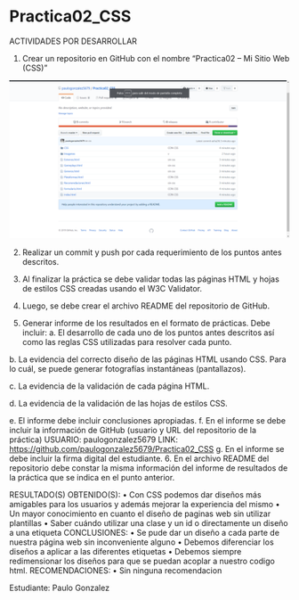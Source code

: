 # Practica02_CSS
ACTIVIDADES POR DESARROLLAR
1.	Crear un repositorio en GitHub con el nombre “Practica02 – Mi Sitio Web (CSS)”
	
![1](https://github.com/paulogonzalez5679/Practica02_CSS/blob/master/Screenshots/Captura%20de%20pantalla%20(2).png)


















2.	Realizar un commit y push por cada requerimiento de los puntos antes descritos.





















3.	Al finalizar la práctica se debe validar todas las páginas HTML y hojas de estilos CSS creadas usando el W3C Validator.

4.	Luego, se debe crear el archivo README del repositorio de GitHub.
5.	Generar informe de los resultados en el formato de prácticas. Debe incluir:
a.		El desarrollo de cada uno de los puntos antes descritos así como las reglas CSS utilizadas para resolver cada punto.

b.	La evidencia del correcto diseño de las páginas HTML usando CSS. Para lo cuál, se puede generar fotografías instantáneas (pantallazos).








































c.	La evidencia de la validación de cada página HTML.
















































d.	La evidencia de la validación de las hojas de estilos CSS.


 
 
 






e.	El informe debe incluir conclusiones apropiadas.
f.	En el informe se debe incluir la información de GitHub (usuario y URL del repositorio de la práctica)
USUARIO: paulogonzalez5679
LINK: https://github.com/paulogonzalez5679/Practica02_CSS
g.	En el informe se debe incluir la firma digital del estudiante.
6.	En el archivo README del repositorio debe constar la misma información del informe de resultados de la práctica que se indica en el punto anterior.

RESULTADO(S) OBTENIDO(S):
•	Con CSS podemos dar diseños más amigables para los usuarios y además mejorar la experiencia del mismo
•	Un mayor conocimiento en cuanto el diseño de paginas web sin utilizar plantillas 
•	Saber cuándo utilizar una clase y un id o directamente un diseño a una etiqueta 
CONCLUSIONES:
•	Se pude dar un diseño a cada parte de nuestra página web sin inconveniente alguno
•	Debemos diferenciar los diseños a aplicar a las diferentes etiquetas
•	Debemos siempre redimensionar los diseños para que se puedan acoplar a nuestro codigo html.
RECOMENDACIONES:
•	Sin ninguna recomendacion



Estudiante: Paulo Gonzalez

